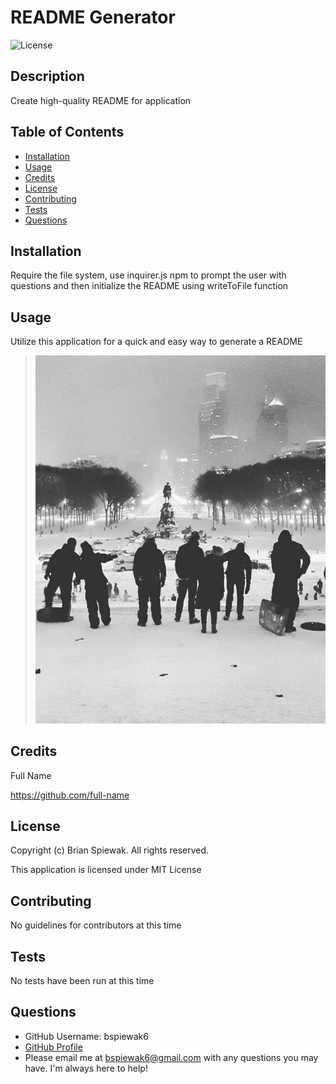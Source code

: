 
  # README Generator

  ![License](https://img.shields.io/badge/license-MIT%20License-blue.svg)

  ## Description
  Create high-quality README for application

  ## Table of Contents
  
  * [Installation](#installation)
  * [Usage](#usage)
  * [Credits](#credits)
  * [License](#license)
  * [Contributing](#contributing)
  * [Tests](#tests)
  * [Questions](#questions)

  ## Installation
  Require the file system, use inquirer.js npm to prompt the user with questions and then initialize the README using writeToFile function

  ## Usage
  Utilize this application for a quick and easy way to generate a README  
  
  > ![Test Screenshot](./assets/images/test.png) 

  ## Credits
  Full Name  

  https://github.com/full-name

  ## License
  Copyright (c) Brian Spiewak. All rights reserved.  

  This application is licensed under MIT License

  ## Contributing
  No guidelines for contributors at this time

  ## Tests
  No tests have been run at this time

  ## Questions
  * GitHub Username: bspiewak6  
  * [GitHub Profile](https://www.github.com/bspiewak6)
  * Please email me at bspiewak6@gmail.com with any questions you may have. I'm always here to help!
  
